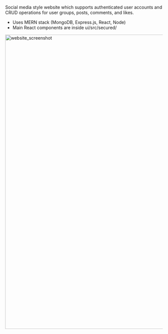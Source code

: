 Social media style website which supports authenticated user accounts and CRUD operations for user groups, posts, comments, and likes.

- Uses MERN stack (MongoDB, Express.js, React, Node)
- Main React components are inside ui/src/secured/

<img width="939" alt="website_screenshot" src="https://user-images.githubusercontent.com/17365107/196241777-a71dc945-99f5-41d3-b063-c6daff50f431.PNG">


